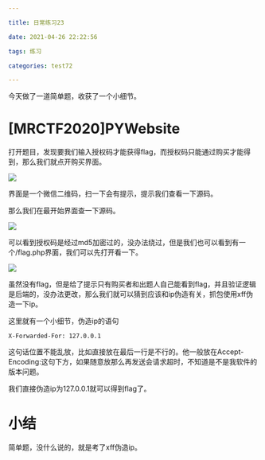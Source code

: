 ```yaml
---

title: 日常练习23

date: 2021-04-26 22:22:56

tags: 练习

categories: test72

---
```

今天做了一道简单题，收获了一个小细节。  

# [MRCTF2020]PYWebsite  

打开题目，发现要我们输入授权码才能获得flag，而授权码只能通过购买才能得到，那么我们就点开购买界面。  

[![](https://img.imgdb.cn/item/6086cdc7d1a9ae528f7fa8f5.png)](https://img.imgdb.cn/item/6086cdc7d1a9ae528f7fa8f5.png)

界面是一个微信二维码，扫一下会有提示，提示我们查看一下源码。  

那么我们在最开始界面查一下源码。  

[![](https://img.imgdb.cn/item/6086ce19d1a9ae528f8437f0.png)](https://img.imgdb.cn/item/6086ce19d1a9ae528f8437f0.png)  

可以看到授权码是经过md5加密过的，没办法绕过，但是我们也可以看到有一个/flag.php界面，我们可以先打开看一下。  

[![](https://img.imgdb.cn/item/6086ce73d1a9ae528f893394.png)](https://img.imgdb.cn/item/6086ce73d1a9ae528f893394.png)  

虽然没有flag，但是给了提示只有购买者和出题人自己能看到flag，并且验证逻辑是后端的，没办法更改，那么我们就可以猜到应该和ip伪造有关，抓包使用xff伪造一下ip。  

这里就有一个小细节，伪造ip的语句  

	X-Forwarded-For: 127.0.0.1  

这句话位置不能乱放，比如直接放在最后一行是不行的。他一般放在Accept-Encoding:这句下方，如果随意放那么再发送会请求超时，不知道是不是我软件的版本问题。  

我们直接伪造ip为127.0.0.1就可以得到flag了。  

# 小结  

简单题，没什么说的，就是考了xff伪造ip。